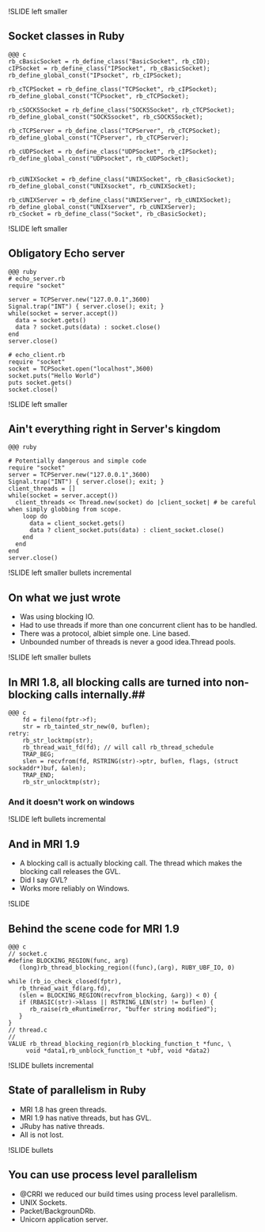 !SLIDE left smaller

## Socket classes in Ruby ##

    @@@ c
    rb_cBasicSocket = rb_define_class("BasicSocket", rb_cIO);
    cIPSocket = rb_define_class("IPSocket", rb_cBasicSocket);
    rb_define_global_const("IPsocket", rb_cIPSocket);

    rb_cTCPSocket = rb_define_class("TCPSocket", rb_cIPSocket);
    rb_define_global_const("TCPsocket", rb_cTCPSocket);

    rb_cSOCKSSocket = rb_define_class("SOCKSSocket", rb_cTCPSocket);
    rb_define_global_const("SOCKSsocket", rb_cSOCKSSocket);

    rb_cTCPServer = rb_define_class("TCPServer", rb_cTCPSocket);
    rb_define_global_const("TCPserver", rb_cTCPServer);

    rb_cUDPSocket = rb_define_class("UDPSocket", rb_cIPSocket);
    rb_define_global_const("UDPsocket", rb_cUDPSocket);


    rb_cUNIXSocket = rb_define_class("UNIXSocket", rb_cBasicSocket);
    rb_define_global_const("UNIXsocket", rb_cUNIXSocket);

    rb_cUNIXServer = rb_define_class("UNIXServer", rb_cUNIXSocket);
    rb_define_global_const("UNIXserver", rb_cUNIXServer);
    rb_cSocket = rb_define_class("Socket", rb_cBasicSocket);

!SLIDE left smaller

## Obligatory Echo server ##

    @@@ ruby
    # echo_server.rb
    require "socket"

    server = TCPServer.new("127.0.0.1",3600)
    Signal.trap("INT") { server.close(); exit; }
    while(socket = server.accept()) 
      data = socket.gets()
      data ? socket.puts(data) : socket.close()
    end
    server.close()
    
    # echo_client.rb
    require "socket"
    socket = TCPSocket.open("localhost",3600)
    socket.puts("Hello World")
    puts socket.gets()
    socket.close()
    
!SLIDE left smaller

## Ain't everything right in Server's kingdom ##

    @@@ ruby

    # Potentially dangerous and simple code
    require "socket"
    server = TCPServer.new("127.0.0.1",3600)
    Signal.trap("INT") { server.close(); exit; }
    client_threads = []
    while(socket = server.accept()) 
      client_threads << Thread.new(socket) do |client_socket| # be careful when simply globbing from scope.
        loop do 
          data = client_socket.gets()
          data ? client_socket.puts(data) : client_socket.close()
        end
      end
    end
    server.close()

!SLIDE left smaller bullets incremental

## On what we just wrote ##

* Was using blocking IO. 
* Had to use threads if more than one concurrent client has to be handled.
* There was a protocol, albiet simple one. Line based.
* Unbounded number of threads is never a good idea.Thread pools.

!SLIDE left smaller bullets

## In MRI 1.8, all blocking calls are turned into non-blocking calls internally.##

    @@@ c
        fd = fileno(fptr->f);
        str = rb_tainted_str_new(0, buflen);
    retry:
        rb_str_locktmp(str);
        rb_thread_wait_fd(fd); // will call rb_thread_schedule
        TRAP_BEG;
        slen = recvfrom(fd, RSTRING(str)->ptr, buflen, flags, (struct sockaddr*)buf, &alen);
        TRAP_END;
        rb_str_unlocktmp(str);
	
### And it doesn't work on windows ###
    

!SLIDE left bullets incremental
 
## And in MRI 1.9 ##

* A blocking call is actually blocking call. The thread which makes the blocking call releases the GVL.
* Did I say GVL?
* Works more reliably on Windows.

!SLIDE

## Behind the scene code for MRI 1.9 ##

    @@@ c
    // socket.c
    #define BLOCKING_REGION(func, arg) 
       (long)rb_thread_blocking_region((func),(arg), RUBY_UBF_IO, 0)
       
    while (rb_io_check_closed(fptr),
	   rb_thread_wait_fd(arg.fd),
	   (slen = BLOCKING_REGION(recvfrom_blocking, &arg)) < 0) {
	   if (RBASIC(str)->klass || RSTRING_LEN(str) != buflen) {
	      rb_raise(rb_eRuntimeError, "buffer string modified");
	   }
    }
    // thread.c
    //
    VALUE rb_thread_blocking_region(rb_blocking_function_t *func, \
         void *data1,rb_unblock_function_t *ubf, void *data2)

!SLIDE bullets incremental

## State of parallelism in Ruby ##

* MRI 1.8 has green threads.
* MRI 1.9 has native threads, but has GVL.
* JRuby has native threads.
* All is not lost.

!SLIDE bullets

## You can use process level parallelism ##

* @CRRI we reduced our build times using process level parallelism.
* UNIX Sockets.
* Packet/BackgrounDRb.
* Unicorn application server.




  








